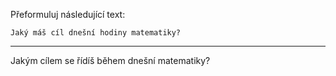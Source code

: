 Přeformuluj následující text:

```
Jaký máš cíl dnešní hodiny matematiky?
```

---

<!-- chatcmpl-749Vaa44TLIogmLLyKGiECGWcuoWs -->

Jakým cílem se řídíš během dnešní matematiky?
